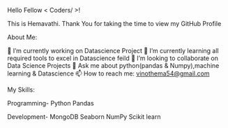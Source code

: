 Hello Fellow < Coders/ >! 

This is Hemavathi. Thank You for taking the time to view my GitHub Profile

About Me:

🔭 I’m currently working on Datascience Project
🌱 I’m currently learning all required tools to excel in Datascience feild
👯 I’m looking to collaborate on Data Science Projects
💬 Ask me about python(pandas & Numpy),machine learning & Datascience
📫 How to reach me: vinothema54@gmail.com


My Skills:

Programming-  Python 
							Pandas
	
Development-  MongoDB
							Seaborn
							NumPy
							Scikit learn
		
	
